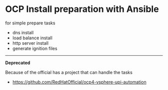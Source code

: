 # OCP Install preparation with Ansible

for simple prepare tasks
- dns install
- load balance install
- http server install
- generate ignition files

---
**Deprecated**

Because of the official has a project that can handle the tasks
- https://github.com/RedHatOfficial/ocp4-vsphere-upi-automation
